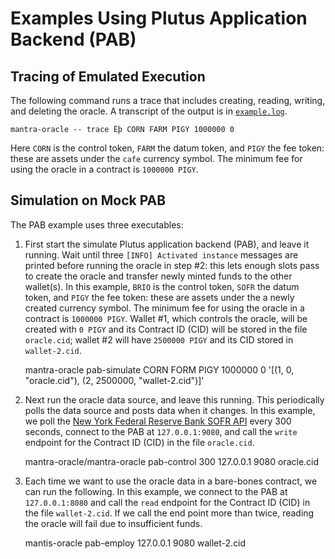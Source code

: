 Examples Using Plutus Application Backend (PAB)
===============================================


Tracing of Emulated Execution
-----------------------------

The following command runs a trace that includes creating, reading, writing, and deleting the oracle. A transcript of the output is in [`example.log`](example.log).

    mantra-oracle -- trace Êþ CORN FARM PIGY 1000000 0

Here `CORN` is the control token, `FARM` the datum token, and `PIGY` the fee token: these are assets under the `cafe` currency symbol. The minimum fee for using the oracle in a contract is `1000000 PIGY`.


Simulation on Mock PAB
----------------------

The PAB example uses three executables:

1.  First start the simulate Plutus application backend (PAB), and leave it running. Wait until three `[INFO] Activated instance` messages are printed before running the oracle in step #2: this lets enough slots pass to create the oracle and transfer newly minted funds to the other wallet(s). In this example, `BRIO` is the control token, `SOFR` the datum token, and `PIGY` the fee token: these are assets under the a newly created currency symbol. The minimum fee for using the oracle in a contract is `1000000 PIGY`. Wallet #1, which controls the oracle, will be created with `0 PIGY` and its Contract ID (CID) will be stored in the file `oracle.cid`; wallet #2 will have `2500000 PIGY` and its CID stored in `wallet-2.cid`.

    mantra-oracle pab-simulate CORN FORM PIGY 1000000 0 '[(1, 0, "oracle.cid"), (2, 2500000, "wallet-2.cid")]'

2.  Next run the oracle data source, and leave this running. This periodically polls the data source and posts data when it changes. In this example, we poll the [New York Federal Reserve Bank SOFR API](https://markets.newyorkfed.org/api/rates/secured/sofr/last/1.json) every 300 seconds, connect to the PAB at `127.0.0.1:9080`, and call the `write` endpoint for the Contract ID (CID) in the file `oracle.cid`.

    mantra-oracle/mantra-oracle pab-control 300 127.0.0.1 9080 oracle.cid

3.  Each time we want to use the oracle data in a bare-bones contract, we can run the following. In this example, we connect to the PAB at `127.0.0.1:8080` and call the `read` endpoint for the Contract ID (CID) in the file `wallet-2.cid`. If we call the end point more than twice, reading the oracle will fail due to insufficient funds.

    mantis-oracle pab-employ 127.0.0.1 9080 wallet-2.cid
